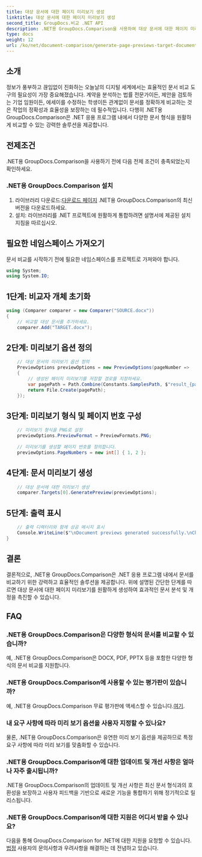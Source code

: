 ```yaml
---
title: 대상 문서에 대한 페이지 미리보기 생성
linktitle: 대상 문서에 대한 페이지 미리보기 생성
second_title: GroupDocs.비교 .NET API
description: .NET용 GroupDocs.Comparison을 사용하여 대상 문서에 대한 페이지 미리 보기를 효율적으로 생성합니다. 원활한 문서 비교를 위해 단계별 가이드를 따르세요.
type: docs
weight: 12
url: /ko/net/document-comparison/generate-page-previews-target-document/
---
```

## 소개
정보가 풍부하고 끊임없이 진화하는 오늘날의 디지털 세계에서는 효율적인 문서 비교 도구의 필요성이 가장 중요해졌습니다. 계약을 분석하는 법률 전문가이든, 제안을 검토하는 기업 임원이든, 에세이를 수정하는 학생이든 관계없이 문서를 정확하게 비교하는 것은 작업의 정확성과 효율성을 보장하는 데 필수적입니다. 다행히 .NET용 GroupDocs.Comparison은 .NET 응용 프로그램 내에서 다양한 문서 형식을 원활하게 비교할 수 있는 강력한 솔루션을 제공합니다.
## 전제조건
.NET용 GroupDocs.Comparison을 사용하기 전에 다음 전제 조건이 충족되었는지 확인하세요.
### .NET용 GroupDocs.Comparison 설치
1.  라이브러리 다운로드:[다운로드 페이지](https://releases.groupdocs.com/comparison/net/) .NET용 GroupDocs.Comparison의 최신 버전을 다운로드하세요.
2. 설치: 라이브러리를 .NET 프로젝트에 원활하게 통합하려면 설명서에 제공된 설치 지침을 따르십시오.

## 필요한 네임스페이스 가져오기
문서 비교를 시작하기 전에 필요한 네임스페이스를 프로젝트로 가져와야 합니다.
```csharp
using System;
using System.IO;

```
## 1단계: 비교자 개체 초기화
```csharp
using (Comparer comparer = new Comparer("SOURCE.docx"))
{
    // 비교할 대상 문서를 추가하세요.
    comparer.Add("TARGET.docx");
```
## 2단계: 미리보기 옵션 정의
```csharp
    // 대상 문서의 미리보기 옵션 정의
    PreviewOptions previewOptions = new PreviewOptions(pageNumber =>
    {
        // 생성된 페이지 미리보기를 저장할 경로를 지정하세요.
        var pagePath = Path.Combine(Constants.SamplesPath, $"result_{pageNumber}.png");
        return File.Create(pagePath);
    });
```
## 3단계: 미리보기 형식 및 페이지 번호 구성
```csharp
    // 미리보기 형식을 PNG로 설정
    previewOptions.PreviewFormat = PreviewFormats.PNG;
    
    // 미리보기를 생성할 페이지 번호를 정의합니다.
    previewOptions.PageNumbers = new int[] { 1, 2 };
```
## 4단계: 문서 미리보기 생성
```csharp
    // 대상 문서에 대한 미리보기 생성
    comparer.Targets[0].GeneratePreview(previewOptions);
```
## 5단계: 출력 표시
```csharp
    // 출력 디렉터리와 함께 성공 메시지 표시
    Console.WriteLine($"\nDocument previews generated successfully.\nCheck output in {Directory.GetCurrentDirectory()}.");
}
```

## 결론
결론적으로, .NET용 GroupDocs.Comparison은 .NET 응용 프로그램 내에서 문서를 비교하기 위한 강력하고 효율적인 솔루션을 제공합니다. 위에 설명된 간단한 단계를 따르면 대상 문서에 대한 페이지 미리보기를 원활하게 생성하여 효과적인 문서 분석 및 개정을 촉진할 수 있습니다.
## FAQ
### .NET용 GroupDocs.Comparison은 다양한 형식의 문서를 비교할 수 있습니까?
예, .NET용 GroupDocs.Comparison은 DOCX, PDF, PPTX 등을 포함한 다양한 형식의 문서 비교를 지원합니다.
### .NET용 GroupDocs.Comparison에 사용할 수 있는 평가판이 있습니까?
 예, .NET용 GroupDocs.Comparison 무료 평가판에 액세스할 수 있습니다.[여기](https://releases.groupdocs.com/).
### 내 요구 사항에 따라 미리 보기 옵션을 사용자 지정할 수 있나요?
물론, .NET용 GroupDocs.Comparison은 유연한 미리 보기 옵션을 제공하므로 특정 요구 사항에 따라 미리 보기를 맞춤화할 수 있습니다.
### .NET용 GroupDocs.Comparison에 대한 업데이트 및 개선 사항은 얼마나 자주 출시됩니까?
.NET용 GroupDocs.Comparison의 업데이트 및 개선 사항은 최신 문서 형식과의 호환성을 보장하고 사용자 피드백을 기반으로 새로운 기능을 통합하기 위해 정기적으로 릴리스됩니다.
### .NET용 GroupDocs.Comparison에 대한 지원은 어디서 받을 수 있나요?
 다음을 통해 GroupDocs.Comparison for .NET에 대한 지원을 요청할 수 있습니다.[법정](https://forum.groupdocs.com/c/comparison/12) 사용자의 문의사항과 우려사항을 해결하는 데 전념하고 있습니다.
